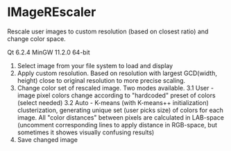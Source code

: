 # IMageREscaler
Rescale user images to custom resolution (based on closest ratio) and change color space.

Qt 6.2.4 MinGW 11.2.0 64-bit

1. Select image from your file system to load and display
2. Apply custom resolution. Based on resolution with largest GCD(width, height) close to original resolution to more precise scaling.
3. Change color set of rescaled image. Two modes available.
  3.1 User - image pixel colors change according to "hardcoded" preset of colors (select needed)
  3.2 Auto - K-means (with K-means++ initialization) clusterization, generating unique set (user picks size) of colors for each image.
All "color distances" between pixels are calculated in LAB-space (uncomment corresponding lines to apply distance in RGB-space, but sometimes
it showes visually confusing results)
4. Save changed image

